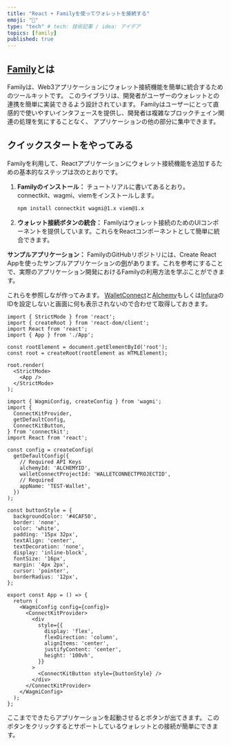 ```yaml
---
title: "React + Familyを使ってウォレットを接続する"
emoji: "🐙"
type: "tech" # tech: 技術記事 / idea: アイデア
topics: [family]
published: true
---
```


## [Family](https://family.co/)とは

Familyは、Web3アプリケーションにウォレット接続機能を簡単に統合するためのツールキットです。
このライブラリは、開発者がユーザーのウォレットとの連携を簡単に実装できるよう設計されています。
Familyはユーザーにとって直感的で使いやすいインタフェースを提供し、開発者は複雑なブロックチェイン関連の処理を気にすることなく、
アプリケーションの他の部分に集中できます。

## クイックスタートをやってみる

Familyを利用して、Reactアプリケーションにウォレット接続機能を追加するための基本的なステップは次のとおりです。

1. **Familyのインストール：** チュートリアルに書いてあるとおり。connectkit、wagmi、viemをインストールします。

    ```bash
    npm install connectkit wagmi@1.x viem@1.x
    ```

2. **ウォレット接続ボタンの統合：** Familyはウォレット接続のためのUIコンポーネントを提供しています。これらをReactコンポーネントとして簡単に統合できます。

**サンプルアプリケーション：** FamilyのGitHubリポジトリには、Create React Appを使ったサンプルアプリケーションの[例](https://github.com/family/connectkit/tree/main/examples/cra)があります。これを参考にすることで、実際のアプリケーション開発におけるFamilyの利用方法を学ぶことができます。

これらを参照しなが作ってみます。
[WalletConnect](https://walletconnect.com/)と[Alchemy](https://www.alchemy.com/)もしくは[Infura](https://www.infura.io/)のIDを設定しないと画面に何も表示されないので合わせて取得しておきます。

```index.tsx
import { StrictMode } from 'react';
import { createRoot } from 'react-dom/client';
import React from 'react';
import { App } from './App';

const rootElement = document.getElementById('root');
const root = createRoot(rootElement as HTMLElement);

root.render(
  <StrictMode>
    <App />
  </StrictMode>
);

```

```app.tsx
import { WagmiConfig, createConfig } from 'wagmi';
import {
  ConnectKitProvider,
  getDefaultConfig,
  ConnectKitButton,
} from 'connectkit';
import React from 'react';

const config = createConfig(
  getDefaultConfig({
    // Required API Keys
    alchemyId: 'ALCHEMYID',
    walletConnectProjectId: 'WALLETCONNECTPROJECTID',
    // Required
    appName: 'TEST-Wallet',
  })
);

const buttonStyle = {
  backgroundColor: '#4CAF50',
  border: 'none',
  color: 'white',
  padding: '15px 32px',
  textAlign: 'center',
  textDecoration: 'none',
  display: 'inline-block',
  fontSize: '16px',
  margin: '4px 2px',
  cursor: 'pointer',
  borderRadius: '12px',
};

export const App = () => {
  return (
    <WagmiConfig config={config}>
      <ConnectKitProvider>
        <div
          style={{
            display: 'flex',
            flexDirection: 'column',
            alignItems: 'center',
            justifyContent: 'center',
            height: '100vh',
          }}
        >
          <ConnectKitButton style={buttonStyle} />
        </div>
      </ConnectKitProvider>
    </WagmiConfig>
  );
};
```

ここまでできたらアプリケーションを起動させるとボタンが出てきます。
このボタンをクリックするとサポートしているウォレットとの接続が簡単にできます。
